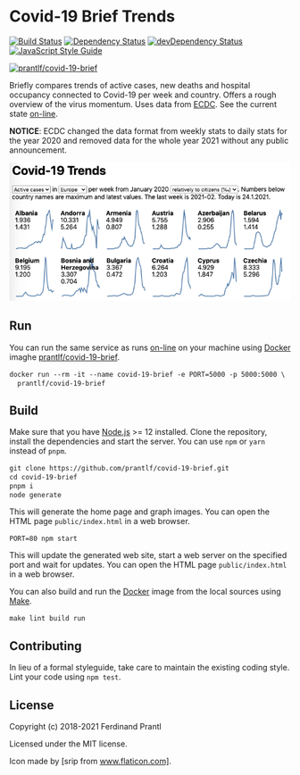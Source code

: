 # Covid-19 Brief Trends

[![Build Status](https://github.com/prantlf/covid-19-brief/workflows/Test/badge.svg)](https://github.com/prantlf/covid-19-brief/actions)
[![Dependency Status](https://david-dm.org/prantlf/covid-19-brief.svg)](https://david-dm.org/prantlf/covid-19-brief)
[![devDependency Status](https://david-dm.org/prantlf/covid-19-brief/dev-status.svg)](https://david-dm.org/prantlf/covid-19-brief#info=devDependencies)
[![JavaScript Style Guide](https://img.shields.io/badge/code_style-standard-brightgreen.svg)](https://standardjs.com)

[![prantlf/covid-19-brief](http://dockeri.co/image/prantlf/covid-19-brief)](https://hub.docker.com/repository/docker/prantlf/covid-19-brief/)

Briefly compares trends of active cases, new deaths and hospital occupancy connected to Covid-19 per week and country. Offers a rough overview of the virus momentum. Uses data from [ECDC]. See the current state [on-line].

**NOTICE**: ECDC changed the data format from weekly stats to daily stats for the year 2020 and removed data for the whole year 2021 without any public announcement.

![Example](./internal/example.png)

## Run

You can run the same service as runs [on-line] on your machine using [Docker] imaghe [prantlf/covid-19-brief].

    docker run --rm -it --name covid-19-brief -e PORT=5000 -p 5000:5000 \
      prantlf/covid-19-brief

## Build

Make sure that you have [Node.js] >= 12 installed. Clone the repository, install the dependencies and start the server. You can use `npm` or `yarn` instead of `pnpm`.

    git clone https://github.com/prantlf/covid-19-brief.git
    cd covid-19-brief
    pnpm i
    node generate

This will generate the home page and graph images. You can open the HTML page `public/index.html` in a web browser.

    PORT=80 npm start

This will update the generated web site, start a web server on the specified port and wait for updates. You can open the HTML page `public/index.html` in a web browser.

You can also build and run the [Docker] image from the local sources using [Make].

    make lint build run

## Contributing

In lieu of a formal styleguide, take care to maintain the existing coding style. Lint your code using `npm test`.

## License

Copyright (c) 2018-2021 Ferdinand Prantl

Licensed under the MIT license.

Icon made by [srip from www.flaticon.com].

[on-line]: https://prantlf.github.io/covid-19-brief
[ECDC]: https://opendata.ecdc.europa.eu/
[Node.js]: https://nodejs.org/
[Docker]: https://www.docker.com/
[Make]: https://www.gnu.org/software/make/
[srip from www.flaticon.com]: https://www.flaticon.com/free-icon/coronavirus_2833315
[prantlf/covid-19-brief]: https://hub.docker.com/repository/docker/prantlf/covid-19-brief
